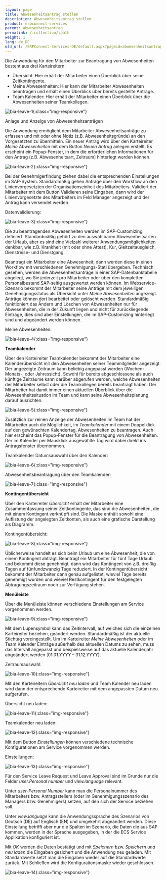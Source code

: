 ```yaml
---
layout: page
title: Abwesenheitsantrag stellen
description: Abwesenheitsantrag stellen
product: erpconnect-services
parent: abwesenheitsantrag
permalink: /:collection/:path
weight: 1
lang: de_DE
old_url: /ERPConnect-Services-DE/default.aspx?pageid=abwesenheitsantrag-stellen
---
```


Die Anwendung für den Mitarbeiter zur Beantragung von Abwesenheiten besteht aus drei Karteireitern:

- Übersicht: Hier erhält der Mitarbeiter einen Überblick über seine Zeitkontingente. 
- Meine Abwesenheiten: Hier kann der Mitarbeiter Abwesenheiten beantragen und erhält einen Überblick über bereits gestellte Anträge.
- Team Kalender: Hier erhält der Mitarbeiter einen Überblick über die Abwesenheiten seiner Teamkollegen. 

![bia-leave-1](/img/content/bia-leave-1.png){:class="img-responsive"}

Anlage und Anzeige von Abwesenheitsanträgen

Die Anwendung ermöglicht dem Mitarbeiter Abwesenheitsanträge zu erfassen und mit oder ohne Notiz (z.B. Abwesenheitsgründe) an den Vorgesetzten zu übermitteln. Ein neuer Antrag wird über den Karteireiter *Meine Abwesenheiten* mit dem Button *Neuen Antrag* anlegen erstellt. Es erscheint ein Popup-Fenster, in dem die erforderlichen Informationen für den Antrag (z.B. Abwesenheitsart, Zeitraum) hinterlegt werden können. 

![bia-leave-2](/img/content/bia-leave-2.png){:class="img-responsive"}

Bei der Genehmigerfindung ziehen dabei die entsprechenden Einstellungen im SAP-System. Standardmäßig gehen Anträge über den Workflow an den Linienvorgesetzten der Organisationseinheit des Mitarbeiters. Validiert der Mitarbeiter mit dem Button Validieren seine Eingaben, dann wird der Linienvorgesetzte des Mitarbeiters im Feld Manager angezeigt und der Antrag kann versendet werden.

Datenvalidierung:


![bia-leave-3](/img/content/bia-leave-3.png){:class="img-responsive"}

Die zu beantragenden Abwesenheiten werden im SAP-Customizing definiert. Standardmäßig gehört zu den auswählbaren Abwesenheitsarten der Urlaub, aber es sind eine Vielzahl weiterer Anwendungsmöglichkeiten denkbar, wie z.B. Krankheit (mit oder ohne Attest), Kur, Gleitzeitausgleich, Dienstreise- und Dienstgang.      

Beantragt ein Mitarbeiter eine Abwesenheit, dann werden diese in einen Workflow mit verschiedenen Genehmigungs-Stati übergeben. Technisch gesehen, werden die Abwesenheitsanträge in einer SAP-Datenbanktabelle abgelegt, wo Sie jederzeit pro Mitarbeiter oder über den kompletten Personalbestand SAP-seitig ausgewertet werden können. Im Webservice-Szenario bekommt der Mitarbeiter seine Anträge mit dem jeweiligen Genehmigungsstatus als Übersicht unter *Meine Abwesenheiten* angezeigt. 
Anträge können dort bearbeitet oder gelöscht werden. Standardmäßig funktioniert das Ändern und Löschen von Abwesenheiten nur für Abwesenheiten, die in der Zukunft liegen und nicht für zurückliegende Einträge, dies sind aber Einstellungen, die im SAP-Customizing hinterlegt sind und abgeändert werden können. 


Meine Abwesenheiten:

![bia-leave-4](/img/content/bia-leave-4.png){:class="img-responsive"}

**Teamkalender**

Über den Karteireiter Teamkalender bekommt der Mitarbeiter eine Kalenderübersicht mit den Abwesenheiten seiner Teammitglieder angezeigt. Der angezeigte Zeitraum kann beliebig angepasst werden (Wochen-, Monats-, oder Jahressicht). Sowohl für bereits abgeschlossene als auch künftige Zeiträume kann darüber abgerufen werden, welche Abwesenheiten der Mitarbeiter selbst oder die Teamkollegen bereits beantragt haben. Der Mitarbeiter hat damit immer einen aktuellen Überblick über die Abwesenheitssituation im Team und kann seine Abwesenheitsplanung darauf ausrichten.  


![bia-leave-5](/img/content/bia-leave-5.png){:class="img-responsive"}

Zusätzlich zur reinen Anzeige der Abwesenheiten im Team hat der Mitarbeiter auch die Möglichkeit, im *Teamkalender* mit einem Doppelklick auf den gewünschten Kalendertag, Abwesenheiten zu beantragen.  Auch hier erscheint das Popup-Fenster für die Beantragung von Abwesenheiten. Der im Kalender per Mausklick ausgewählte Tag wird dabei direkt ins Antragsfenster übernommen. 


Teamkalender Datumsauswahl über den Kalender:

![bia-leave-6](/img/content/bia-leave-6.png){:class="img-responsive"}

Abwesenheitsbeantragung über den Teamkalender:

![bia-leave-7](/img/content/bia-leave-7.png){:class="img-responsive"}

**Kontingentübersicht**

Über den Karteireiter *Übersicht* erhält der Mitarbeiter eine Zusammenfassung seiner Zeitkontingente, das sind die Abwesenheiten, die mit einem Kontingent verknüpft sind. Die Maske enthält sowohl eine Auflistung der angelegten Zeitkonten, als auch eine grafische Darstellung als Diagramm.


Kontingentübersicht:

![bia-leave-8](/img/content/bia-leave-8.png){:class="img-responsive"}

Üblicherweise handelt es sich beim Urlaub um eine Abwesenheit, die von einem Kontingent abträgt. Beantragt ein Mitarbeiter für fünf Tage Urlaub und bekommt diese genehmigt, dann wird das Kontingent von z.B. dreißig Tagen auf fünfundzwanzig Tage reduziert. In der Kontingentübersicht bekommt der Mitarbeiter dann genau aufgelistet, wieviel Tage bereits genehmigt wurden und wieviel Restkontingent für den festgelegten Abtragungszeitraum noch zur Verfügung stehen. 

**Menüleiste**

Über die Menüleiste können verschiedene Einstellungen am Service vorgenommen werden.

![bia-leave-9](/img/content/bia-leave-9.png){:class="img-responsive"}

Mit dem Lupensymbol kann das Zeitintervall, auf welches sich die einzelnen Karteireiter beziehen, geändert werden. Standardmäßig ist der aktuelle Stichtag voreingestellt. Um im Karteireiter *Meine Abwesenheiten* oder im Team Kalender Einträge außerhalb des aktuellen Datums zu sehen, muss das Intervall angepasst und beispielsweise auf das aktuelle Kalenderjahr abgeändert werden (01.01.YYYY – 31.12.YYYY). 

Zeitraumauswahl:

![bia-leave-10](/img/content/bia-leave-10.png){:class="img-responsive"}

Mit den Karteireitern *Übersicht neu laden* und Team Kalender neu laden wird dann der entsprechende Karteireiter mit dem angepassten Datum neu aufgerufen.

Übersicht neu laden:


![bia-leave-11](/img/content/bia-leave-11.png){:class="img-responsive"}

Teamkalender neu laden:

![bia-leave-12](/img/content/bia-leave-12.png){:class="img-responsive"}

Mit dem Button *Einstellungen* können verschiedene technische Konfigurationen am Service vorgenommen werden. 

Einstellungen:

![bia-leave-13](/img/content/bia-leave-13.png){:class="img-responsive"}

Für den Service Leave Request und Leave Approval sind im Grunde nur die Felder *user.Personal number* und *view.language* relevant. 

Unter *user-Personal Number* kann man die Personalnummer des Mitarbeiters bzw. Antragsstellers (oder im Genehmigungsszenario des Managers bzw. Genehmigers) setzen, auf den sich der Service beziehen soll. 

Unter *view.language* kann die Anwendungssprache des Szenarios von Deutsch (DE) auf Englisch (EN) und umgekehrt abgeändert werden. Diese Einstellung betrifft aber nur die Spalten im Szenario, die Daten die aus SAP kommen, werden in der Sprache ausgegeben, in der die ECS Service Applikation konfiguriert ist. 

Mit *OK* werden die Daten bestätigt und mit *Speichern* bzw. *Speichern und neu laden* die Eingaben gesichert und die Anwendung neu geladen. Mit Standardwerte setzt man die Eingaben wieder auf die Standardwerte zurück. Mit Schließen wird die Konfigurationsmaske wieder geschlossen. 

![bia-leave-14](/img/content/bia-leave-14.png){:class="img-responsive"}

